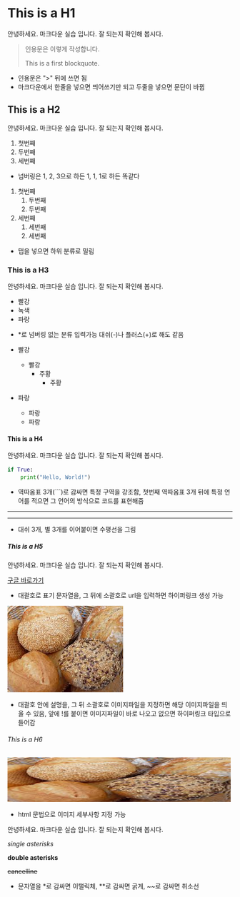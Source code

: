 # This is a H1

안녕하세요. 마크다운 실습 입니다. 잘 되는지 확인해 봅시다.

> 인용문은 이렇게 작성합니다.
>
> This is a first blockquote.

- 인용문은 ">" 뒤에 쓰면 됨
- 마크다운에서 한줄을 넣으면 띄어쓰기만 되고 두줄을 넣으면 문단이 바뀜

## This is a H2

안녕하세요. 마크다운 실습 입니다. 잘 되는지 확인해 봅시다.

1. 첫번째
1. 두번째
1. 세번째

- 넘버링은 1, 2, 3으로 하든 1, 1, 1로 하든 똑같다

1. 첫번째
   1. 두번째
   2. 두번째
2. 세번째
   1. 세번째
   2. 세번째

- 탭을 넣으면 하위 분류로 밀림

### This is a H3

안녕하세요. 마크다운 실습 입니다. 잘 되는지 확인해 봅시다.

* 빨강
* 녹색
* 파랑

- *로 넘버링 없는 분류 입력가능 대쉬(-)나 플러스(+)로 해도 같음

- 빨강
  - 빨강
    - 주황
      - 주황
- 파랑
  - 파랑
  - 파랑

#### This is a H4

안녕하세요. 마크다운 실습 입니다. 잘 되는지 확인해 봅시다.

```python
if True:
    print("Hello, World!")
```

- 역따옴표 3개(```)로 감싸면 특정 구역을 강조함, 첫번째 역따옴표 3개 뒤에 특정 언어를 적으면 그 언어의 방식으로 코드를 표현해줌

***

---

- 대쉬 3개, 별 3개를 이어붙이면 수평선을 그림

##### This is a H5

안녕하세요. 마크다운 실습 입니다. 잘 되는지 확인해 봅시다.

[구글 바로가기](https://google.com)

- 대괄호로 표기 문자열을, 그 뒤에 소괄호로 url을 입력하면 하이퍼링크 생성 가능

![그림](bread.jpeg)

- 대괄호 안에 설명을, 그 뒤 소괄호로 이미지파일을 지정하면 해당 이미지파일을 띄울 수 있음, 앞에 !를 붙이면 이미지파일이 바로 나오고 없으면 하이퍼링크 타입으로 들어감
###### This is a H6

<img src = "bread.jpeg" width=500, height=100>

- html 문법으로 이미지 세부사항 지정 가능

안녕하세요. 마크다운 실습 입니다. 잘 되는지 확인해 봅시다.

*single asterisks*

**double asterisks**

~~cancelline~~

- 문자열을 *로 감싸면 이탤릭체, **로 감싸면 굵게, ~~로 감싸면 취소선